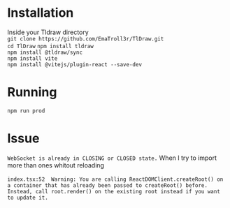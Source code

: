 <h1>Installation</h1>
Inside your Tldraw directory
</br>
<code>git clone https://github.com/EmaTroll3r/TlDraw.git</code></br>
<code>cd TlDraw</code>
<code>npm install tldraw</code></br>
<code>npm install @tldraw/sync</code></br>
<code>npm install vite</code></br>
<code>npm install @vitejs/plugin-react --save-dev</code>


<h1>Running</h1>
<code>npm run prod</code>

<h1>Issue</h1>
<code>WebSocket is already in CLOSING or CLOSED state.</code> When I try to import more than ones whitout reloading</br></br>
<code>index.tsx:52  Warning: You are calling ReactDOMClient.createRoot() on a container that has already been passed to createRoot() before. Instead, call root.render() on the existing root instead if you want to update it.</code>
